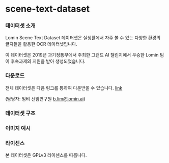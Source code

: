 # scene-text-dataset

### 데이터셋 소개

Lomin Scene Text Dataset 데이터셋은 실생활에서 자주 볼 수 있는 다양한 환경의 글자들을 활용한 OCR 데이터셋입니다.

이 데이터셋은 2019년 과기정통부에서 주최한 그랜드 AI 챌린지에서 우승한 Lomin 팀이 후속과제의 지원을 받아 생성되었습니다.


### 다운로드

전체 데이터셋은 다음 링크를 통하여 다운받을 수 있습니다. [link](lomin.ai) 

(담당자: 임비 선임연구원 b.lim@lomin.ai)


### 데이터셋 구조


### 이미지 예시

### 라이센스
본 데이터셋은 GPLv3 라이센스를 따릅니다.
